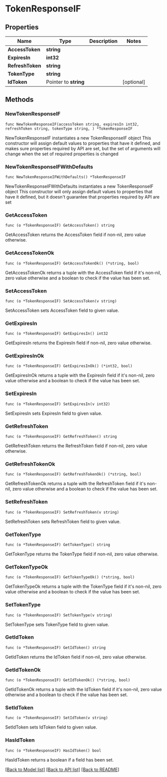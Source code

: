# TokenResponseIF

## Properties

Name | Type | Description | Notes
------------ | ------------- | ------------- | -------------
**AccessToken** | **string** |  | 
**ExpiresIn** | **int32** |  | 
**RefreshToken** | **string** |  | 
**TokenType** | **string** |  | 
**IdToken** | Pointer to **string** |  | [optional] 

## Methods

### NewTokenResponseIF

`func NewTokenResponseIF(accessToken string, expiresIn int32, refreshToken string, tokenType string, ) *TokenResponseIF`

NewTokenResponseIF instantiates a new TokenResponseIF object
This constructor will assign default values to properties that have it defined,
and makes sure properties required by API are set, but the set of arguments
will change when the set of required properties is changed

### NewTokenResponseIFWithDefaults

`func NewTokenResponseIFWithDefaults() *TokenResponseIF`

NewTokenResponseIFWithDefaults instantiates a new TokenResponseIF object
This constructor will only assign default values to properties that have it defined,
but it doesn't guarantee that properties required by API are set

### GetAccessToken

`func (o *TokenResponseIF) GetAccessToken() string`

GetAccessToken returns the AccessToken field if non-nil, zero value otherwise.

### GetAccessTokenOk

`func (o *TokenResponseIF) GetAccessTokenOk() (*string, bool)`

GetAccessTokenOk returns a tuple with the AccessToken field if it's non-nil, zero value otherwise
and a boolean to check if the value has been set.

### SetAccessToken

`func (o *TokenResponseIF) SetAccessToken(v string)`

SetAccessToken sets AccessToken field to given value.


### GetExpiresIn

`func (o *TokenResponseIF) GetExpiresIn() int32`

GetExpiresIn returns the ExpiresIn field if non-nil, zero value otherwise.

### GetExpiresInOk

`func (o *TokenResponseIF) GetExpiresInOk() (*int32, bool)`

GetExpiresInOk returns a tuple with the ExpiresIn field if it's non-nil, zero value otherwise
and a boolean to check if the value has been set.

### SetExpiresIn

`func (o *TokenResponseIF) SetExpiresIn(v int32)`

SetExpiresIn sets ExpiresIn field to given value.


### GetRefreshToken

`func (o *TokenResponseIF) GetRefreshToken() string`

GetRefreshToken returns the RefreshToken field if non-nil, zero value otherwise.

### GetRefreshTokenOk

`func (o *TokenResponseIF) GetRefreshTokenOk() (*string, bool)`

GetRefreshTokenOk returns a tuple with the RefreshToken field if it's non-nil, zero value otherwise
and a boolean to check if the value has been set.

### SetRefreshToken

`func (o *TokenResponseIF) SetRefreshToken(v string)`

SetRefreshToken sets RefreshToken field to given value.


### GetTokenType

`func (o *TokenResponseIF) GetTokenType() string`

GetTokenType returns the TokenType field if non-nil, zero value otherwise.

### GetTokenTypeOk

`func (o *TokenResponseIF) GetTokenTypeOk() (*string, bool)`

GetTokenTypeOk returns a tuple with the TokenType field if it's non-nil, zero value otherwise
and a boolean to check if the value has been set.

### SetTokenType

`func (o *TokenResponseIF) SetTokenType(v string)`

SetTokenType sets TokenType field to given value.


### GetIdToken

`func (o *TokenResponseIF) GetIdToken() string`

GetIdToken returns the IdToken field if non-nil, zero value otherwise.

### GetIdTokenOk

`func (o *TokenResponseIF) GetIdTokenOk() (*string, bool)`

GetIdTokenOk returns a tuple with the IdToken field if it's non-nil, zero value otherwise
and a boolean to check if the value has been set.

### SetIdToken

`func (o *TokenResponseIF) SetIdToken(v string)`

SetIdToken sets IdToken field to given value.

### HasIdToken

`func (o *TokenResponseIF) HasIdToken() bool`

HasIdToken returns a boolean if a field has been set.


[[Back to Model list]](../README.md#documentation-for-models) [[Back to API list]](../README.md#documentation-for-api-endpoints) [[Back to README]](../README.md)


